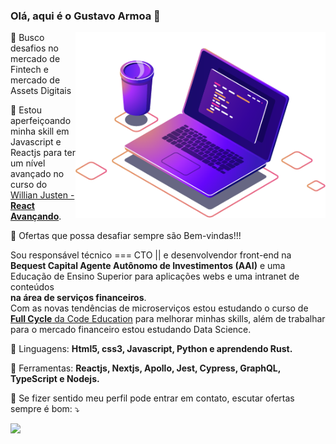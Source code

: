 ### Olá, aqui é o Gustavo Armoa 👋
<img src="https://raw.githubusercontent.com/gustavoarmoa/gustavoarmoa/main/img/computer-illustration.png" min-width="400px" max-width="400px" width="400px" align="right" alt="Computador iuriCode">

<p>🔭 Busco desafios no mercado de Fintech e mercado de Assets Digitais</p>
<p>🌱 Estou aperfeiçoando minha skill em Javascript e Reactjs para ter um nível avançado no curso do <a href="https://reactavancado.com.br/" alt="Willian Justen">Willian Justen - <strong>React Avançando</strong></a>.</p>
<p>🤔 Ofertas que possa desafiar sempre são Bem-vindas!!!</p>

<p align="left"> 
  Sou responsável técnico === CTO || e desenvolvendor front-end na <strong>Bequest Capital Agente Autônomo de Investimentos (AAI)</strong> e uma Educação de Ensino Superior para aplicações webs e uma intranet de conteúdos <strong><br />na área de serviços financeiros</strong>.<br />
  Com as novas tendências de microserviços estou estudando o curso de <a href="https://fullcycle.com.br/" alt="Full Cycle"><strong>Full Cycle</strong> da Code Education</a> para melhorar minhas skills, além de trabalhar para o mercado financeiro estou estudando Data Science.
</p>

<p align="left">
  🦄 Linguagens: <strong>Html5, css3, Javascript, Python e aprendendo Rust.</strong>
</p>

<p align="left">
  💼 Ferramentas: <strong>Reactjs, Nextjs, Apollo, Jest, Cypress, GraphQL, TypeScript e Nodejs.</strong>
</p>

<p align="left">
  💌 Se fizer sentido meu perfil pode entrar em contato, escutar ofertas sempre é bom: ⤵️
</p>

<p align="left">
  <a href="https://www.linkedin.com/in/gustavo-armoa/" alt="Linkedin">
  <img src="https://img.shields.io/badge/-Linkedin-0e76a8?style=flat-square&logo=Linkedin&logoColor=white&link=https://www.linkedin.com/in/gustavo-armoa/" /></a>
</p>

<!--
**gustavoarmoa/gustavoarmoa** is a ✨ _special_ ✨ repository because its `README.md` (this file) appears on your GitHub profile.

Here are some ideas to get you started:

- 🔭 I’m currently working on ...
- 🌱 I’m currently learning ...
- 👯 I’m looking to collaborate on ...
- 🤔 I’m looking for help with ...
- 💬 Ask me about ...
- 📫 How to reach me: ...
- 😄 Pronouns: ...
- ⚡ Fun fact: ...
    <a href="#" alt="WhatsApp">
  <img src="https://img.shields.io/badge/-WhatsApp-25d366?style=flat-square&labelColor=25d366&logo=whatsapp&logoColor=white&link=API-DO-SEU-WHATSAPP"/></a>

  <a href="#" alt="Facebook">
  <img src="https://img.shields.io/badge/-Facebook-3b5998?style=flat-square&labelColor=3b5998&logo=facebook&logoColor=white&link=LINK-DO-SEU-FACEBOOK"/></a>

  <a href="#" alt="Instagram">
  <img src="https://img.shields.io/badge/-Instagram-DF0174?style=flat-square&labelColor=DF0174&logo=instagram&logoColor=white&link=LINK-DO-SEU-INSTAGRAM"/></a>
-->
